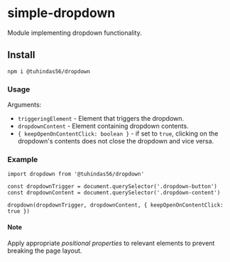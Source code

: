 # simple-dropdown

Module implementing dropdown functionality.

## Install

`npm i @tuhindas56/dropdown`

### Usage

Arguments:

- `triggeringElement` - Element that triggers the dropdown.
- `dropdownContent` - Element containing dropdown contents.
- `{ keepOpenOnContentClick: boolean }` - if set to `true`, clicking on the dropdown's contents does not close the dropdown and vice versa.

### Example

```
import dropdown from '@tuhindas56/dropdown'

const dropdownTrigger = document.querySelector('.dropdown-button')
const dropdownContent = document.querySelector('.dropdown-content')

dropdown(dropdownTrigger, dropdownContent, { keepOpenOnContentClick: true })
```

#### Note

Apply appropriate _positional properties_ to relevant elements to prevent breaking the page layout.
